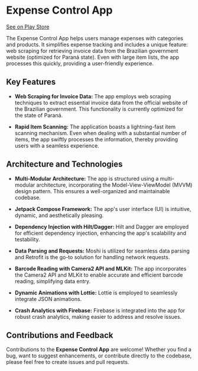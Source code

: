 # Expense Control App

[See on Play Store](https://play.google.com/store/apps/details?id=com.leoarmelin.meumercado)

The Expense Control App helps users manage expenses with categories and products. It simplifies expense tracking and includes a unique feature: web scraping for retrieving invoice data from the Brazilian government website (optimized for Paraná state). Even with large item lists, the app processes this quickly, providing a user-friendly experience.

## Key Features

- **Web Scraping for Invoice Data:** The app employs web scraping techniques to extract essential invoice data from the official website of the Brazilian government. This functionality is currently optimized for the state of Paraná.

- **Rapid Item Scanning:** The application boasts a lightning-fast item scanning mechanism. Even when dealing with a substantial number of items, the app swiftly processes the information, thereby providing users with a seamless experience.

## Architecture and Technologies

- **Multi-Modular Architecture:** The app is structured using a multi-modular architecture, incorporating the Model-View-ViewModel (MVVM) design pattern. This ensures a well-organized and maintainable codebase.

- **Jetpack Compose Framework:** The app's user interface (UI) is intuitive, dynamic, and aesthetically pleasing.

- **Dependency Injection with Hilt/Dagger:** Hilt and Dagger are employed for efficient dependency injection, enhancing the app's scalability and testability.

- **Data Parsing and Requests:** Moshi is utilized for seamless data parsing and Retrofit is the go-to solution for handling network requests.

- **Barcode Reading with Camera2 API and MLKit:** The app incorporates the Camera2 API and MLKit to enable accurate and efficient barcode reading, simplifying data entry.

- **Dynamic Animations with Lottie:** Lottie is employed to seamlessly integrate JSON animations.

- **Crash Analytics with Firebase:** Firebase is integrated into the app for robust crash analytics, making easier to address and resolve issues.

## Contributions and Feedback

Contributions to the **Expense Control App** are welcome! Whether you find a bug, want to suggest enhancements, or contribute directly to the codebase, please feel free to create issues and pull requests.
